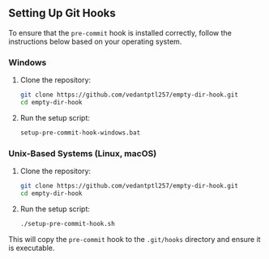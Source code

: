 ## Setting Up Git Hooks

To ensure that the `pre-commit` hook is installed correctly, follow the instructions below based on your operating system.

### Windows

1. Clone the repository:
    ```sh
    git clone https://github.com/vedantptl257/empty-dir-hook.git
    cd empty-dir-hook
    ```

2. Run the setup script:
    ```sh
    setup-pre-commit-hook-windows.bat
    ```

### Unix-Based Systems (Linux, macOS)

1. Clone the repository:
    ```sh
    git clone https://github.com/vedantptl257/empty-dir-hook.git
    cd empty-dir-hook
    ```

2. Run the setup script:
    ```sh
    ./setup-pre-commit-hook.sh
    ```

This will copy the `pre-commit` hook to the `.git/hooks` directory and ensure it is executable.

